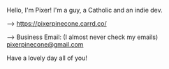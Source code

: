 Hello, I'm Pixer! I'm a guy, a Catholic and an indie dev.

--> https://pixerpinecone.carrd.co/

-->   Business Email: (I almost never check my emails) pixerpinecone@gmail.com
  
Have a lovely day all of you!

<!---
PixerPinecone/PixerPinecone is a ✨ special ✨ repository because its `README.md` (this file) appears on your GitHub profile.
You can click the Preview link to take a look at your changes.
--->
